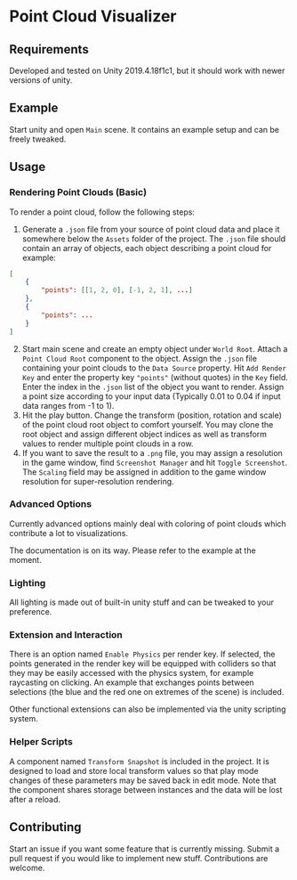 # Point Cloud Visualizer
## Requirements
Developed and tested on Unity 2019.4.18f1c1, but it should work with newer versions of unity.

## Example
Start unity and open `Main` scene. It contains an example setup and can be freely tweaked.

## Usage
### Rendering Point Clouds (Basic)
To render a point cloud, follow the following steps:
1. Generate a `.json` file from your source of point cloud data and place it somewhere below the `Assets` folder of the project. The `.json` file should contain an array of objects, each object describing a point cloud for example:
```json
[
    {
        "points": [[1, 2, 0], [-1, 2, 1], ...]
    },
    {
        "points": ...
    }
]
```
2. Start main scene and create an empty object under `World Root`. Attach a `Point Cloud Root` component to the object. Assign the `.json` file containing your point clouds to the `Data Source` property. Hit `Add Render Key` and enter the property key `"points"` (without quotes) in the `Key` field. Enter the index in the `.json` list of the object you want to render. Assign a point size according to your input data (Typically 0.01 to 0.04 if input data ranges from -1 to 1).
3. Hit the play button. Change the transform (position, rotation and scale) of the point cloud root object to comfort yourself. You may clone the root object and assign different object indices as well as transform values to render multiple point clouds in a row.
4. If you want to save the result to a `.png` file, you may assign a resolution in the game window, find `Screenshot Manager` and hit `Toggle Screenshot`. The `Scaling` field may be assigned in addition to the game window resolution for super-resolution rendering.

### Advanced Options
Currently advanced options mainly deal with coloring of point clouds which contribute a lot to visualizations.

The documentation is on its way. Please refer to the example at the moment.

### Lighting
All lighting is made out of built-in unity stuff and can be tweaked to your preference.

### Extension and Interaction
There is an option named `Enable Physics` per render key. If selected, the points generated in the render key will be equipped with colliders so that they may be easily accessed with the physics system, for example raycasting on clicking. An example that exchanges points between selections (the blue and the red one on extremes of the scene) is included.

Other functional extensions can also be implemented via the unity scripting system.

### Helper Scripts
A component named `Transform Snapshot` is included in the project. It is designed to load and store local transform values so that play mode changes of these parameters may be saved back in edit mode. Note that the component shares storage between instances and the data will be lost after a reload.

## Contributing
Start an issue if you want some feature that is currently missing. Submit a pull request if you would like to implement new stuff. Contributions are welcome.
